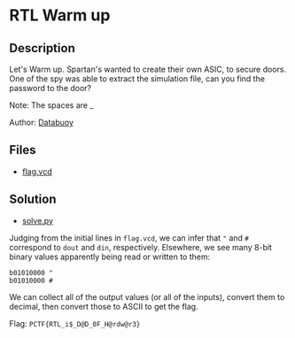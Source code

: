 # RTL Warm up

## Description

Let's Warm up.
Spartan's wanted to create their own ASIC, to secure doors.
One of the spy was able to extract the simulation file,
can you find the password to the door?

Note: The spaces are _

Author: [Databuoy](https://databuoy.com/)

## Files

* [flag.vcd](flag.vcd)

## Solution

* [solve.py](solve.py)

Judging from the initial lines in `flag.vcd`, we can infer that `"` and `#` correspond to `dout` and `din`, respectively. Elsewhere, we see many 8-bit binary values apparently being read or written to them:

```
b01010000 "
b01010000 #
```

We can collect all of the output values (or all of the inputs), convert them to decimal, then convert those to ASCII to get the flag.

Flag: `PCTF{RTL_i$_D@D_0F_H@rdw@r3}`
